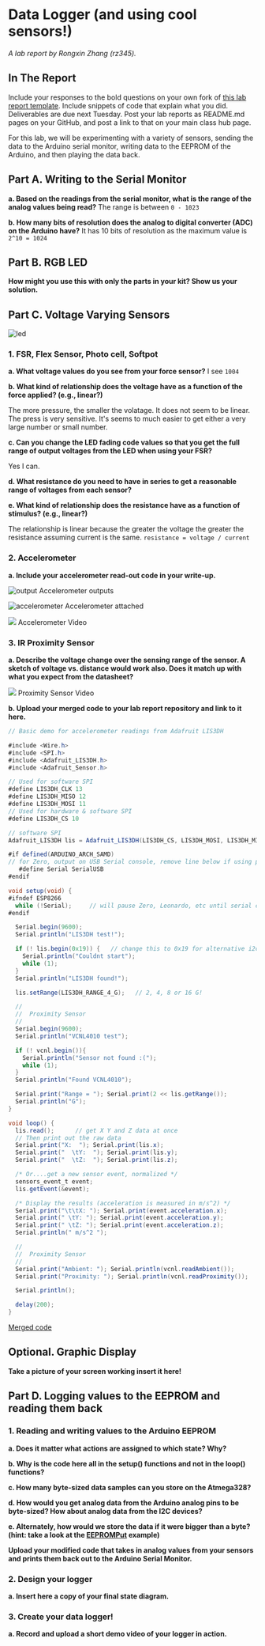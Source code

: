 # Data Logger (and using cool sensors!)

*A lab report by Rongxin Zhang (rz345).*

## In The Report

Include your responses to the bold questions on your own fork of [this lab report template](https://github.com/FAR-Lab/IDD-Fa18-Lab2). Include snippets of code that explain what you did. Deliverables are due next Tuesday. Post your lab reports as README.md pages on your GitHub, and post a link to that on your main class hub page.

For this lab, we will be experimenting with a variety of sensors, sending the data to the Arduino serial monitor, writing data to the EEPROM of the Arduino, and then playing the data back.

## Part A.  Writing to the Serial Monitor

**a. Based on the readings from the serial monitor, what is the range of the analog values being read?**
The range is between `0 - 1023`

**b. How many bits of resolution does the analog to digital converter (ADC) on the Arduino have?**
It has 10 bits of resolution as the maximum value is `2^10 = 1024`

## Part B. RGB LED

**How might you use this with only the parts in your kit? Show us your solution.**

## Part C. Voltage Varying Sensors

![led](./assets/partb_rgb.JPG)


### 1. FSR, Flex Sensor, Photo cell, Softpot

**a. What voltage values do you see from your force sensor?**
I see `1004`

**b. What kind of relationship does the voltage have as a function of the force applied? (e.g., linear?)**

The more pressure, the smaller the volatage. It does not seem to be linear. The press is very sensitive. It's seems to much easier to get either a very large number or small number.

**c. Can you change the LED fading code values so that you get the full range of output voltages from the LED when using your FSR?**

Yes I can.

**d. What resistance do you need to have in series to get a reasonable range of voltages from each sensor?**

**e. What kind of relationship does the resistance have as a function of stimulus? (e.g., linear?)**

The relationship is linear because the greater the voltage the greater the resistance assuming current is the same. `resistance = voltage / current`

### 2. Accelerometer

**a. Include your accelerometer read-out code in your write-up.**

![output](./assets/accel-output.png)
Accelerometer outputs

![accelerometer](./assets/part2.JPG)
Accelerometer attached

[![](http://img.youtube.com/vi/5a6-GCd6Awg/0.jpg)](https://youtu.be/5a6-GCd6Awg)
Accelerometer Video

### 3. IR Proximity Sensor

**a. Describe the voltage change over the sensing range of the sensor. A sketch of voltage vs. distance would work also. Does it match up with what you expect from the datasheet?**

[![](http://img.youtube.com/vi/rEHnUGYaqts/0.jpg)](https://youtu.be/rEHnUGYaqts)
Proximity Sensor Video

**b. Upload your merged code to your lab report repository and link to it here.**

```java
// Basic demo for accelerometer readings from Adafruit LIS3DH

#include <Wire.h>
#include <SPI.h>
#include <Adafruit_LIS3DH.h>
#include <Adafruit_Sensor.h>

// Used for software SPI
#define LIS3DH_CLK 13
#define LIS3DH_MISO 12
#define LIS3DH_MOSI 11
// Used for hardware & software SPI
#define LIS3DH_CS 10

// software SPI
Adafruit_LIS3DH lis = Adafruit_LIS3DH(LIS3DH_CS, LIS3DH_MOSI, LIS3DH_MISO, LIS3DH_CLK);

#if defined(ARDUINO_ARCH_SAMD)
// for Zero, output on USB Serial console, remove line below if using programming port to program the Zero!
   #define Serial SerialUSB
#endif

void setup(void) {
#ifndef ESP8266
  while (!Serial);     // will pause Zero, Leonardo, etc until serial console opens
#endif

  Serial.begin(9600);
  Serial.println("LIS3DH test!");

  if (! lis.begin(0x19)) {   // change this to 0x19 for alternative i2c address
    Serial.println("Couldnt start");
    while (1);
  }
  Serial.println("LIS3DH found!");

  lis.setRange(LIS3DH_RANGE_4_G);   // 2, 4, 8 or 16 G!

  //  
  //  Proximity Sensor
  //  
  Serial.begin(9600);
  Serial.println("VCNL4010 test");

  if (! vcnl.begin()){
    Serial.println("Sensor not found :(");
    while (1);
  }
  Serial.println("Found VCNL4010");

  Serial.print("Range = "); Serial.print(2 << lis.getRange());  
  Serial.println("G");
}

void loop() {
  lis.read();      // get X Y and Z data at once
  // Then print out the raw data
  Serial.print("X:  "); Serial.print(lis.x);
  Serial.print("  \tY:  "); Serial.print(lis.y);
  Serial.print("  \tZ:  "); Serial.print(lis.z);

  /* Or....get a new sensor event, normalized */
  sensors_event_t event;
  lis.getEvent(&event);

  /* Display the results (acceleration is measured in m/s^2) */
  Serial.print("\t\tX: "); Serial.print(event.acceleration.x);
  Serial.print(" \tY: "); Serial.print(event.acceleration.y);
  Serial.print(" \tZ: "); Serial.print(event.acceleration.z);
  Serial.println(" m/s^2 ");

  //  
  //  Proximity Sensor
  //  
  Serial.print("Ambient: "); Serial.println(vcnl.readAmbient());
  Serial.print("Proximity: "); Serial.println(vcnl.readProximity());

  Serial.println();

  delay(200);
}
```

[Merged code](./combined-code/combined-code.ino)

## Optional. Graphic Display

**Take a picture of your screen working insert it here!**

## Part D. Logging values to the EEPROM and reading them back

### 1. Reading and writing values to the Arduino EEPROM

**a. Does it matter what actions are assigned to which state? Why?**

**b. Why is the code here all in the setup() functions and not in the loop() functions?**

**c. How many byte-sized data samples can you store on the Atmega328?**

**d. How would you get analog data from the Arduino analog pins to be byte-sized? How about analog data from the I2C devices?**

**e. Alternately, how would we store the data if it were bigger than a byte? (hint: take a look at the [EEPROMPut](https://www.arduino.cc/en/Reference/EEPROMPut) example)**

**Upload your modified code that takes in analog values from your sensors and prints them back out to the Arduino Serial Monitor.**

### 2. Design your logger

**a. Insert here a copy of your final state diagram.**

### 3. Create your data logger!

**a. Record and upload a short demo video of your logger in action.**
